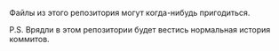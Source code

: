Файлы из этого репозитория могут когда-нибудь пригодиться.

P.S. Врядли в этом репозитории будет вестись нормальная история коммитов.
